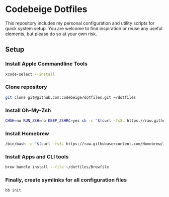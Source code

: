 # Codebeige Dotfiles

This repository includes my personal configuration and utility scripts for
quick system setup. You are welcome to find inspiration or reuse any useful
elements, but please do so at your own risk.

## Setup

### Install Apple Commandline Tools

```zsh
xcode-select --install
```

### Clone repository

```zsh
git clone git@github.com:codebeige/dotfiles.git ~/dotfiles
```

### Install Oh-My-Zsh

```zsh
CHSH=no RUN_ZSH=no KEEP_ZSHRC=yes sh -c "$(curl -fsSL https://raw.githubusercontent.com/ohmyzsh/ohmyzsh/master/tools/install.sh)"
```

### Install Homebrew

```zsh
/bin/bash -c "$(curl -fsSL https://raw.githubusercontent.com/Homebrew/install/HEAD/install.sh)"
```

### Install Apps and CLI tools

```zsh
brew bundle install --file ~/dotfiles/Brewfile
```

### Finally, create symlinks for all configuration files

```zsh
bb init
```
